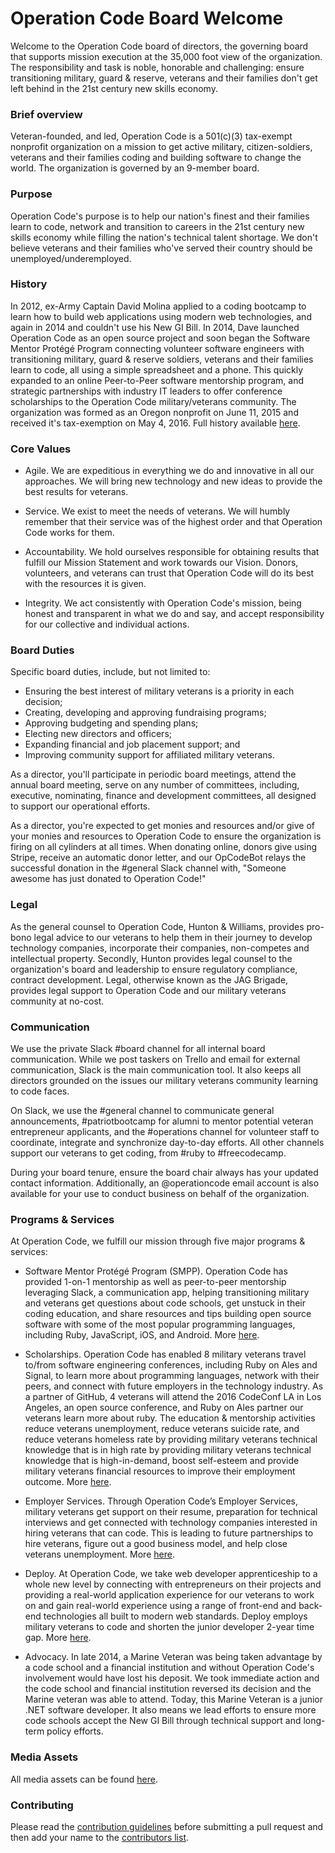 # Operation Code Board Welcome

Welcome to the Operation Code board of directors, the governing board that supports mission execution at the 35,000 foot view of the organization. The responsibility and task is noble, honorable and challenging: ensure transitioning military, guard & reserve, veterans and their families don't get left behind in the 21st century new skills economy.

### Brief overview
Veteran-founded, and led, Operation Code is a 501(c)(3) tax-exempt nonprofit organization on a mission to get active military, citizen-soldiers, veterans and their families coding and building software to change the world. The organization is governed by an 9-member board.

### Purpose
Operation Code's purpose is to help our nation's finest and their families learn to code, network and transition to careers in the 21st century new skills economy while filling the nation's technical talent shortage. We don't believe veterans and their families who've served their country should be unemployed/underemployed.

### History
In 2012, ex-Army Captain David Molina applied to a coding bootcamp to learn how to build web applications using modern web technologies, and again in 2014 and couldn't use his New GI Bill. In 2014, Dave launched Operation Code as an open source project and soon began the Software Mentor Protégé Program connecting volunteer software engineers with transitioning military, guard & reserve soldiers, veterans and their families learn to code, all using a simple spreadsheet and a phone. This quickly expanded to an online Peer-to-Peer software mentorship program, and strategic partnerships with industry IT leaders to offer conference scholarships to the Operation Code military/veterans community. The organization was formed as an Oregon nonprofit on June 11, 2015 and received it's tax-exemption on May 4, 2016. Full history available [here](https://operationcode.org/history).

### Core Values
- Agile. We are expeditious in everything we do and innovative in all our approaches. We will bring new technology and new ideas to provide the best results for veterans.

- Service. We exist to meet the needs of veterans. We will humbly remember that their service was of the highest order and that Operation Code works for them.

- Accountability. We hold ourselves responsible for obtaining results that fulfill our Mission Statement and work towards our Vision. Donors, volunteers, and veterans can trust that Operation Code will do its best with the resources it is given.

- Integrity. We act consistently with Operation Code's mission, being honest and transparent in what we do and say, and accept responsibility for our collective and individual actions.

### Board Duties
Specific board duties, include, but not limited to:
- Ensuring the best interest of military veterans is a priority in each decision;
- Creating, developing and approving fundraising programs;
- Approving budgeting and spending plans;
- Electing new directors and officers;
- Expanding financial and job placement support; and
- Improving community support for affiliated military veterans.

As a director, you'll participate in periodic board meetings, attend the annual board meeting, serve on any number of committees, including, executive, nominating, finance and development committees, all designed to support our operational efforts.

As a director, you're expected to get monies and resources and/or give of your monies and resources to Operation Code to ensure the organization is firing on all cylinders at all times. When donating online, donors give using Stripe, receive an automatic donor letter, and our OpCodeBot relays the successful donation in the #general Slack channel with, "Someone awesome has just donated to Operation Code!"

### Legal
As the general counsel to Operation Code, Hunton & Williams, provides pro-bono legal advice to our veterans to help them in their journey to develop technology companies, incorporate their companies, non-competes and intellectual property. Secondly, Hunton provides legal counsel to the organization's board and leadership to ensure regulatory compliance, contract development. Legal, otherwise known as the JAG Brigade, provides legal support to Operation Code and our military veterans community at no-cost.

### Communication
We use the private Slack #board channel for all internal board communication. While we post taskers on Trello and email for external communication, Slack is the main communication tool. It also keeps all directors grounded on the issues our military veterans community learning to code faces.

On Slack, we use the #general channel to communicate general announcements, #patriotbootcamp for alumni to mentor potential veteran entrepreneur applicants, and the #operations channel for volunteer staff to coordinate, integrate and synchronize day-to-day efforts. All other channels support our veterans to get coding, from #ruby to #freecodecamp.

During your board tenure, ensure the board chair always has your updated contact information. Additionally, an @operationcode email account is also available for your use to conduct business on behalf of the organization.

### Programs & Services
At Operation Code, we fulfill our mission through five major programs & services:
- Software Mentor Protégé Program (SMPP). Operation Code has provided 1-on-1 mentorship as well as peer-to-peer mentorship leveraging Slack, a communication app, helping transitioning military and veterans get questions about code schools, get unstuck in their coding education, and share resources and tips building open source software with some of the most popular programming languages, including Ruby, JavaScript, iOS, and Android. More [here](https://operationcode.org/mentorship).

- Scholarships. Operation Code has enabled 8 military veterans travel to/from software engineering conferences, including Ruby on Ales and Signal, to learn more about programming languages, network with their peers, and connect with future employers in the technology industry. As a partner of GitHub, 4 veterans will attend the 2016 CodeConf LA in Los Angeles, an open source conference, and Ruby on Ales partner our veterans learn more about ruby. The education & mentorship activities reduce veterans unemployment, reduce veterans suicide rate, and reduce veterans homeless rate by providing military veterans technical knowledge that is in high rate by providing military veterans technical knowledge that is high-in-demand, boost self-esteem and provide military veterans financial resources to improve their employment outcome. More [here](https://operationcode.org/scholarships).

- Employer Services. Through Operation Code’s Employer Services, military veterans get support on their resume, preparation for technical interviews and get connected with technology companies interested in hiring veterans that can code. This is leading to future partnerships to hire veterans, figure out a good business model, and help close veterans unemployment. More [here](https://operationcode.org/employers).

- Deploy. At Operation Code, we take web developer apprenticeship to a whole new level by connecting with entrepreneurs on their projects and providing a real-world application experience for our veterans to work on and gain real-world experience using a range of front-end and back-end technologies all built to modern web standards. Deploy employs military veterans to code and shorten the junior developer 2-year time gap. More [here](https://operationcode.org/deploy).

- Advocacy. In late 2014, a Marine Veteran was being taken advantage by a code school and a financial institution and without Operation Code's involvement would have lost his deposit. We took immediate action and the code school and financial institution reversed its decision and the Marine veteran was able to attend. Today, this Marine Veteran is a junior .NET software developer. It also means we lead efforts to ensure more code schools accept the New GI Bill through technical support and long-term policy efforts.

### Media Assets
All media assets can be found [here](http://operationcode.org/media).

### Contributing
Please read the [contribution guidelines](https://github.com/OperationCode/operationcode/blob/master/CONTRIBUTING.md) before submitting a pull request and then add your name to the [contributors list](https://github.com/OperationCode/operationcode/blob/master/CONTRIBUTORS.md).
